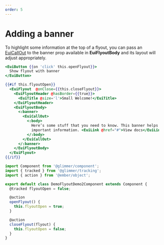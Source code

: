 ```yaml
---
order: 5
---
```


# Adding a banner

<EuiSpacer />

<EuiText>
  <p>

To highlight some information at the top of a flyout, you can pass an <a href="/docs/core/docs/display/callout">EuiCallOut</a> to the <EuiCode>banner</EuiCode> prop available in <strong>EuiFlyoutBody</strong> and its layout will adjust appropriately.

  </p>
  </EuiText>

```hbs template
<EuiButton {{on 'click' this.openFlyout}}>
  Show flyout with banner
</EuiButton>

{{#if this.flyoutOpen}}
  <EuiFlyout  @onClose={{this.closeFlyout}}>
    <EuiFlyoutHeader @hasBorder={{true}}>
      <EuiTitle @size='l'>Small Welcome!</EuiTitle>
    </EuiFlyoutHeader>
    <EuiFlyoutBody>
      <:banner>
        <EuiCallOut>
          <:body>
            Here’s some stuff that you need to know. This banner helps highlight
            important information. <EuiLink @href="#">View docs</EuiLink>
          </:body>
        </EuiCallOut>
      </:banner>
    </EuiFlyoutBody>
  </EuiFlyout>
{{/if}}
```

```js component
import Component from '@glimmer/component';
import { tracked } from '@glimmer/tracking';
import { action } from '@ember/object';

export default class DemoFlyoutDemo2Component extends Component {
  @tracked flyoutOpen = false;

  @action
  openFlyout() {
    this.flyoutOpen = true;
  }

  @action
  closeFlyout(flyout) {
    this.flyoutOpen = false;
  }
}
```
